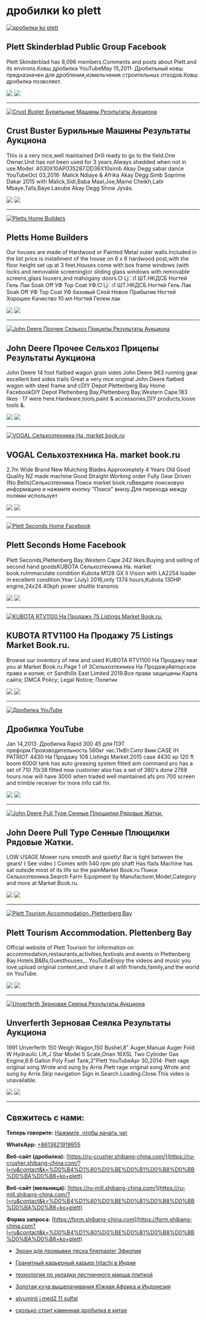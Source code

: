 # дробилки ko plett

<a href="https://swt.shibang-china.com/?l=ru&img&k=%D0%B4%D1%80%D0%BE%D0%B1%D0%B8%D0%BB%D0%BA%D0%B8+ko+plett" target="_blank">![дробилки ko plett](http://static.shibang-china.com/all-800x300/117.jpg)</a>

## Plett Skinderblad Public Group Facebook
Plett Skinderblad has 8,096 members.Comments and posts about Plett.and its environs.Ковш дробилка YouTubeMay 15,2011· Дробильный ковш предназначен для дробления,измельчения строительных отходов.Ковш дробилка позволяет.


<a href="https://whatsapp.shibangsoft.com/WhatsApp.php" target="_blank" title="WhatsApp">![](http://static.shibang-china.com/icon/whatsapp.png)</a> <a href="https://swt.shibang-china.com/?l=ru&icon&k=%D0%B4%D1%80%D0%BE%D0%B1%D0%B8%D0%BB%D0%BA%D0%B8+ko+plett" target="_blank">![](http://static.shibang-china.com/icon/chat-ru.png)</a>

---

<a href="https://swt.shibang-china.com/?l=ru&img&k=%D0%B4%D1%80%D0%BE%D0%B1%D0%B8%D0%BB%D0%BA%D0%B8+ko+plett" target="_blank">![Crust Buster Бурильные Машины Результаты Аукциона](http://static.shibang-china.com/all-800x300/347.jpg)</a>

## Crust Buster Бурильные Машины Результаты Аукциона
This is a very nice,well maintained Drill ready to go to the field.One Owner.Unit has not been used for 3 years.Always shedded when not in use.Model: 4030X10AP035287.DD36X10simb Akay Degg sabar dance YouTubeOct 03,2016· Malick Ndiaye & Afrika Akay Degg Simb Soprime Dakar 2015 with Malick,Sidi,Baba Maal,Joe,Mame Cheikh,Latir Mbaye,Tafa,Baye Laoube Akay Degg Show Jyväs.


<a href="https://whatsapp.shibangsoft.com/WhatsApp.php" target="_blank" title="WhatsApp">![](http://static.shibang-china.com/icon/whatsapp.png)</a> <a href="https://swt.shibang-china.com/?l=ru&icon&k=%D0%B4%D1%80%D0%BE%D0%B1%D0%B8%D0%BB%D0%BA%D0%B8+ko+plett" target="_blank">![](http://static.shibang-china.com/icon/chat-ru.png)</a>

---

<a href="https://swt.shibang-china.com/?l=ru&img&k=%D0%B4%D1%80%D0%BE%D0%B1%D0%B8%D0%BB%D0%BA%D0%B8+ko+plett" target="_blank">![Pletts Home Builders](http://static.shibang-china.com/all-800x300/681.jpg)</a>

## Pletts Home Builders
Our houses are made of Hardwood or Painted Metal outer walls.Included in the list price is installment of the house on 6 x 6 hardwood post,with the floor height set up at 3 feet.Houses come with box frame windows (with locks and removable screening)or sliding glass windows with removable screens,glass louvers,and mahogany doors.ᗜ ǈഃ1 ШТ.НКДСБ Ногтей Гель Лак Soak Off УФ Top Coat УФ.ᗜ ǈഃ1 ШТ.НКДСБ Ногтей Гель Лак Soak Off УФ Top Coat УФ базовый Слой Новое Прибытие Ногтей Хорошее Качество 10 мл Ногтей Гелем лак


<a href="https://whatsapp.shibangsoft.com/WhatsApp.php" target="_blank" title="WhatsApp">![](http://static.shibang-china.com/icon/whatsapp.png)</a> <a href="https://swt.shibang-china.com/?l=ru&icon&k=%D0%B4%D1%80%D0%BE%D0%B1%D0%B8%D0%BB%D0%BA%D0%B8+ko+plett" target="_blank">![](http://static.shibang-china.com/icon/chat-ru.png)</a>

---

<a href="https://swt.shibang-china.com/?l=ru&img&k=%D0%B4%D1%80%D0%BE%D0%B1%D0%B8%D0%BB%D0%BA%D0%B8+ko+plett" target="_blank">![John Deere Прочее Cельхоз Прицепы Результаты Аукциона](http://static.shibang-china.com/all-800x300/1108.jpg)</a>

## John Deere Прочее Cельхоз Прицепы Результаты Аукциона
John Deere 14 foot flatbed wagon grain sides John Deere 963 running gear excellent bed sides trails Great a very nice original John Deere flatbed wagon with steel frame and cDIY Depot Plettenberg Bay Home FacebookDIY Depot Plettenberg Bay,Plettenberg Bay,Western Cape.183 likes · 17 were here.Hardware,tools,paint & accessories,DIY products,loose tools &.


<a href="https://whatsapp.shibangsoft.com/WhatsApp.php" target="_blank" title="WhatsApp">![](http://static.shibang-china.com/icon/whatsapp.png)</a> <a href="https://swt.shibang-china.com/?l=ru&icon&k=%D0%B4%D1%80%D0%BE%D0%B1%D0%B8%D0%BB%D0%BA%D0%B8+ko+plett" target="_blank">![](http://static.shibang-china.com/icon/chat-ru.png)</a>

---

<a href="https://swt.shibang-china.com/?l=ru&img&k=%D0%B4%D1%80%D0%BE%D0%B1%D0%B8%D0%BB%D0%BA%D0%B8+ko+plett" target="_blank">![VOGAL Сельхозтехника На. market book.ru](http://static.shibang-china.com/all-800x300/1334.jpg)</a>

## VOGAL Сельхозтехника На. market book.ru
2.7m Wide Brand New Mulching Blades Approximately 4 Years Old Good Quality NZ made machine Good Straight Working order Fully Gear Driven (No Belts)Сельхозтехника Поиск market book.ruВведите поисковую информацию и нажмите кнопку "Поиск" внизу.Для перехода между полями использует


<a href="https://whatsapp.shibangsoft.com/WhatsApp.php" target="_blank" title="WhatsApp">![](http://static.shibang-china.com/icon/whatsapp.png)</a> <a href="https://swt.shibang-china.com/?l=ru&icon&k=%D0%B4%D1%80%D0%BE%D0%B1%D0%B8%D0%BB%D0%BA%D0%B8+ko+plett" target="_blank">![](http://static.shibang-china.com/icon/chat-ru.png)</a>

---

<a href="https://swt.shibang-china.com/?l=ru&img&k=%D0%B4%D1%80%D0%BE%D0%B1%D0%B8%D0%BB%D0%BA%D0%B8+ko+plett" target="_blank">![Plett Seconds Home Facebook](http://static.shibang-china.com/all-800x300/1209.jpg)</a>

## Plett Seconds Home Facebook
Plett Seconds,Plettenberg Bay,Western Cape.242 likes.Buying and selling of second hand goodsKUBOTA Сельхозтехника На. market book.ruImmaculate condition Kubota M128 GX II Vision with LA2254 loader in excellent condition.Year (July) 2016,only 1374 hours,Kubota 130HP engine,24x24 40kph power shuttle transmis


<a href="https://whatsapp.shibangsoft.com/WhatsApp.php" target="_blank" title="WhatsApp">![](http://static.shibang-china.com/icon/whatsapp.png)</a> <a href="https://swt.shibang-china.com/?l=ru&icon&k=%D0%B4%D1%80%D0%BE%D0%B1%D0%B8%D0%BB%D0%BA%D0%B8+ko+plett" target="_blank">![](http://static.shibang-china.com/icon/chat-ru.png)</a>

---

<a href="https://swt.shibang-china.com/?l=ru&img&k=%D0%B4%D1%80%D0%BE%D0%B1%D0%B8%D0%BB%D0%BA%D0%B8+ko+plett" target="_blank">![KUBOTA RTV1100 На Продажу 75 Listings Market Book.ru.](http://static.shibang-china.com/all-800x300/45.jpg)</a>

## KUBOTA RTV1100 На Продажу 75 Listings Market Book.ru.
Browse our inventory of new and used KUBOTA RTV1100 На Продажу near you at Market Book.ru.Page 1 of 3Сельхозтехника На ПродажуАвторское право и копия; от Sandhills East Limited 2019.Все права защищены.Карта сайта; DMCA Policy; Legal Notice; Политик


<a href="https://whatsapp.shibangsoft.com/WhatsApp.php" target="_blank" title="WhatsApp">![](http://static.shibang-china.com/icon/whatsapp.png)</a> <a href="https://swt.shibang-china.com/?l=ru&icon&k=%D0%B4%D1%80%D0%BE%D0%B1%D0%B8%D0%BB%D0%BA%D0%B8+ko+plett" target="_blank">![](http://static.shibang-china.com/icon/chat-ru.png)</a>

---

<a href="https://swt.shibang-china.com/?l=ru&img&k=%D0%B4%D1%80%D0%BE%D0%B1%D0%B8%D0%BB%D0%BA%D0%B8+ko+plett" target="_blank">![Дробилка YouTube](http://static.shibang-china.com/all-800x300/308.jpg)</a>

## Дробилка YouTube
Jan 14,2013· Дробилка Rapid 300 45 для ПЭТ преформ.Производительность 560кг час.11кВт.Сито 8мм.CASE IH PATRIOT 4430 На Продажу 108 Listings Market.2015 case 4430 sp 120 ft boom 6000l tank has auto greasing system fitted aim command pro has a set of 710 70r38 fitted now customer also has a set of 380's done 2768 hours now will have 3000 when traded well maintained afs pro 700 screen and trimble receiver for more info call fin.


<a href="https://whatsapp.shibangsoft.com/WhatsApp.php" target="_blank" title="WhatsApp">![](http://static.shibang-china.com/icon/whatsapp.png)</a> <a href="https://swt.shibang-china.com/?l=ru&icon&k=%D0%B4%D1%80%D0%BE%D0%B1%D0%B8%D0%BB%D0%BA%D0%B8+ko+plett" target="_blank">![](http://static.shibang-china.com/icon/chat-ru.png)</a>

---

<a href="https://swt.shibang-china.com/?l=ru&img&k=%D0%B4%D1%80%D0%BE%D0%B1%D0%B8%D0%BB%D0%BA%D0%B8+ko+plett" target="_blank">![John Deere Pull Type Сенные Плющилки Рядовые Жатки.](http://static.shibang-china.com/all-800x300/691.jpg)</a>

## John Deere Pull Type Сенные Плющилки Рядовые Жатки.
LOW USAGE Mower runs smooth and quietly! Bar is tight between the gears! ( See video ) Comes with 540 rpm pto shaft Has flails Machine has sat outside most of its life so the painMarket Book.ru Поиск Сельхозтехника.Search Farm Equipment by Manufacturer,Model,Category and more at Market Book.ru.


<a href="https://whatsapp.shibangsoft.com/WhatsApp.php" target="_blank" title="WhatsApp">![](http://static.shibang-china.com/icon/whatsapp.png)</a> <a href="https://swt.shibang-china.com/?l=ru&icon&k=%D0%B4%D1%80%D0%BE%D0%B1%D0%B8%D0%BB%D0%BA%D0%B8+ko+plett" target="_blank">![](http://static.shibang-china.com/icon/chat-ru.png)</a>

---

<a href="https://swt.shibang-china.com/?l=ru&img&k=%D0%B4%D1%80%D0%BE%D0%B1%D0%B8%D0%BB%D0%BA%D0%B8+ko+plett" target="_blank">![Plett Tourism Accommodation. Plettenberg Bay](http://static.shibang-china.com/all-800x300/506.jpg)</a>

## Plett Tourism Accommodation. Plettenberg Bay
Official website of Plett Tourism for information on accommodation,restaurants,activities,festivals and events in Plettenberg Bay.Hotels,B&Bs,Guesthouses,…YouTubeEnjoy the videos and music you love,upload original content,and share it all with friends,family,and the world on YouTube.


<a href="https://whatsapp.shibangsoft.com/WhatsApp.php" target="_blank" title="WhatsApp">![](http://static.shibang-china.com/icon/whatsapp.png)</a> <a href="https://swt.shibang-china.com/?l=ru&icon&k=%D0%B4%D1%80%D0%BE%D0%B1%D0%B8%D0%BB%D0%BA%D0%B8+ko+plett" target="_blank">![](http://static.shibang-china.com/icon/chat-ru.png)</a>

---

<a href="https://swt.shibang-china.com/?l=ru&img&k=%D0%B4%D1%80%D0%BE%D0%B1%D0%B8%D0%BB%D0%BA%D0%B8+ko+plett" target="_blank">![Unverferth Зерновая Сеялка Результаты Аукциона](http://static.shibang-china.com/all-800x300/696.jpg)</a>

## Unverferth Зерновая Сеялка Результаты Аукциона
1991 Unverferth 150 Weigh Wagon,150 Bushel,8" Auger,Manual Auger Fold W Hydraulic Lift,J Star Model 5 Scale,Onan 16XSL Two Cylinder Gas Engine,6.6 Gallon Poly Fuel Tank,2"Plett YouTubeApr 30,2014· Plett rage original song.Wrote and sung by Arrie.Plett rage original song.Wrote and sung by Arrie.Skip navigation Sign in.Search.Loading.Close.This video is unavailable.


<a href="https://whatsapp.shibangsoft.com/WhatsApp.php" target="_blank" title="WhatsApp">![](http://static.shibang-china.com/icon/whatsapp.png)</a> <a href="https://swt.shibang-china.com/?l=ru&icon&k=%D0%B4%D1%80%D0%BE%D0%B1%D0%B8%D0%BB%D0%BA%D0%B8+ko+plett" target="_blank">![](http://static.shibang-china.com/icon/chat-ru.png)</a>

---
## Свяжитесь с нами:

**Теперь говорите:** [Нажмите, чтобы начать чат](https://swt.shibang-china.com?l=ru&contact&k=%D0%B4%D1%80%D0%BE%D0%B1%D0%B8%D0%BB%D0%BA%D0%B8+ko+plett)

**WhatsApp:**  [+8613621919955](https://whatsapp.shibangsoft.com/WhatsApp.php)

**Веб-сайт (дробилка):** [https://ru-crusher.shibang-china.com/](https://ru-crusher.shibang-china.com/?l=ru&contact&k=%D0%B4%D1%80%D0%BE%D0%B1%D0%B8%D0%BB%D0%BA%D0%B8+ko+plett)

**Веб-сайт (мельница):** [https://ru-mill.shibang-china.com/](https://ru-mill.shibang-china.com/?l=ru&contact&k=%D0%B4%D1%80%D0%BE%D0%B1%D0%B8%D0%BB%D0%BA%D0%B8+ko+plett)

**Форма запроса:** [https://form.shibang-china.com](https://form.shibang-china.com?l=ru&contact&k=%D0%B4%D1%80%D0%BE%D0%B1%D0%B8%D0%BB%D0%BA%D0%B8+ko+plett)

* [Экран для промывки песка finemaster Эфиопия](../20/%D0%AD%D0%BA%D1%80%D0%B0%D0%BD%20%D0%B4%D0%BB%D1%8F%20%D0%BF%D1%80%D0%BE%D0%BC%D1%8B%D0%B2%D0%BA%D0%B8%20%D0%BF%D0%B5%D1%81%D0%BA%D0%B0%20finemaster%20%D0%AD%D1%84%D0%B8%D0%BE%D0%BF%D0%B8%D1%8F.md)

* [Гранитный карьерный карьер hitachi в Индии](../19/%D0%93%D1%80%D0%B0%D0%BD%D0%B8%D1%82%D0%BD%D1%8B%D0%B9%20%D0%BA%D0%B0%D1%80%D1%8C%D0%B5%D1%80%D0%BD%D1%8B%D0%B9%20%D0%BA%D0%B0%D1%80%D1%8C%D0%B5%D1%80%20hitachi%20%D0%B2%20%D0%98%D0%BD%D0%B4%D0%B8%D0%B8.md)

* [технология по укладки лестничного марша плиткой](../17/%D1%82%D0%B5%D1%85%D0%BD%D0%BE%D0%BB%D0%BE%D0%B3%D0%B8%D1%8F%20%D0%BF%D0%BE%20%D1%83%D0%BA%D0%BB%D0%B0%D0%B4%D0%BA%D0%B8%20%D0%BB%D0%B5%D1%81%D1%82%D0%BD%D0%B8%D1%87%D0%BD%D0%BE%D0%B3%D0%BE%20%D0%BC%D0%B0%D1%80%D1%88%D0%B0%20%D0%BF%D0%BB%D0%B8%D1%82%D0%BA%D0%BE%D0%B9.md)

* [Золотая куча выщелачивания Южная Африка и Индонезия](../19/%D0%97%D0%BE%D0%BB%D0%BE%D1%82%D0%B0%D1%8F%20%D0%BA%D1%83%D1%87%D0%B0%20%D0%B2%D1%8B%D1%89%D0%B5%D0%BB%D0%B0%D1%87%D0%B8%D0%B2%D0%B0%D0%BD%D0%B8%D1%8F%20%D0%AE%D0%B6%D0%BD%D0%B0%D1%8F%20%D0%90%D1%84%D1%80%D0%B8%D0%BA%D0%B0%20%D0%B8%20%D0%98%D0%BD%D0%B4%D0%BE%D0%BD%D0%B5%D0%B7%D0%B8%D1%8F.md)

* [alyuminij i med2 11 sulfat](../17/alyuminij%20i%20med2%2011%20sulfat.md)

* [сколько стоит каменная дробилка в китае](../17/%D1%81%D0%BA%D0%BE%D0%BB%D1%8C%D0%BA%D0%BE%20%D1%81%D1%82%D0%BE%D0%B8%D1%82%20%D0%BA%D0%B0%D0%BC%D0%B5%D0%BD%D0%BD%D0%B0%D1%8F%20%D0%B4%D1%80%D0%BE%D0%B1%D0%B8%D0%BB%D0%BA%D0%B0%20%D0%B2%20%D0%BA%D0%B8%D1%82%D0%B0%D0%B5.md)